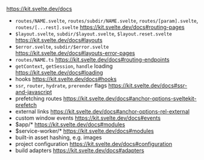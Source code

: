 https://kit.svelte.dev/docs

- `routes/NAME.svelte`, `routes/subdir/NAME.svelte`, `routes/[param].svelte`, `routes/[...rest].svelte` https://kit.svelte.dev/docs#routing-pages
- `$layout.svelte`, `subdir/$layout.svelte`, `$layout.reset.svelte` https://kit.svelte.dev/docs#layouts
- `$error.svelte`, `subdir/$error.svelte` https://kit.svelte.dev/docs#layouts-error-pages
- `routes/NAME.ts` https://kit.svelte.dev/docs#routing-endpoints
- `getContext`, `getSession`, `handle` loading https://kit.svelte.dev/docs#loading
- hooks https://kit.svelte.dev/docs#hooks
- `ssr`, `router`, `hydrate`, `prerender` flags https://kit.svelte.dev/docs#ssr-and-javascript
- prefetching routes https://kit.svelte.dev/docs#anchor-options-sveltekit-prefetch
- external links https://kit.svelte.dev/docs#anchor-options-rel-external
- custom window events https://kit.svelte.dev/docs#events
- $app/* https://kit.svelte.dev/docs#modules
- $service-worker/* https://kit.svelte.dev/docs#modules
- built-in asset hashing, e.g. images
- project configuration https://kit.svelte.dev/docs#configuration
- build adapters https://kit.svelte.dev/docs#adapters
